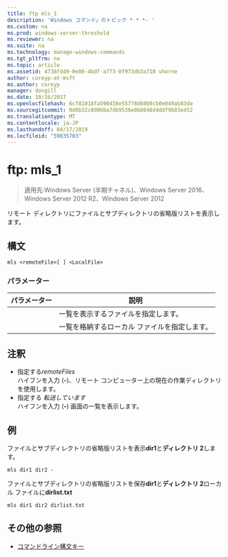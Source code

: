 ```yaml
---
title: ftp mls_1
description: 'Windows コマンド」のトピック * * *- '
ms.custom: na
ms.prod: windows-server-threshold
ms.reviewer: na
ms.suite: na
ms.technology: manage-windows-commands
ms.tgt_pltfrm: na
ms.topic: article
ms.assetid: 4738fd49-0e80-4bdf-a773-0f973db3a710 vhorne
author: coreyp-at-msft
ms.author: coreyp
manager: dongill
ms.date: 10/16/2017
ms.openlocfilehash: 6cf81018fa590d38e55778d60b0cb0e849ab83de
ms.sourcegitcommit: 0d0b32c8986ba7db9536e0b8648d4ddf9b03e452
ms.translationtype: MT
ms.contentlocale: ja-JP
ms.lasthandoff: 04/17/2019
ms.locfileid: "59835703"
---
```

# <a name="ftp-mls1"></a>ftp: mls_1

>適用先:Windows Server (半期チャネル)、Windows Server 2016、Windows Server 2012 R2、Windows Server 2012

リモート ディレクトリにファイルとサブディレクトリの省略版リストを表示します。   
## <a name="syntax"></a>構文  
```  
mls <remoteFile>[ ] <LocalFile>  
```  
### <a name="parameters"></a>パラメーター  
|パラメーター|説明|  
|-------|--------|  
|<remoteFile>|一覧を表示するファイルを指定します。|  
|<LocalFile>|一覧を格納するローカル ファイルを指定します。|  
## <a name="remarks"></a>注釈  
-   指定する*remoteFiles*  
    ハイフンを入力 (**-**)、リモート コンピューター上の現在の作業ディレクトリを使用します。  
-   指定する *転送しています*  
    ハイフンを入力 (**-**) 画面の一覧を表示します。  
## <a name="BKMK_Examples"></a>例  
ファイルとサブディレクトリの省略版リストを表示**dir1**と**ディレクトリ 2**します。  
```  
mls dir1 dir2 -  
```  
ファイルとサブディレクトリの省略版リストを保存**dir1**と**ディレクトリ 2**ローカル ファイルに**dirlist.txt**  
```  
mls dir1 dir2 dirlist.txt   
```  
## <a name="additional-references"></a>その他の参照  
-   [コマンドライン構文キー](command-line-syntax-key.md)  
